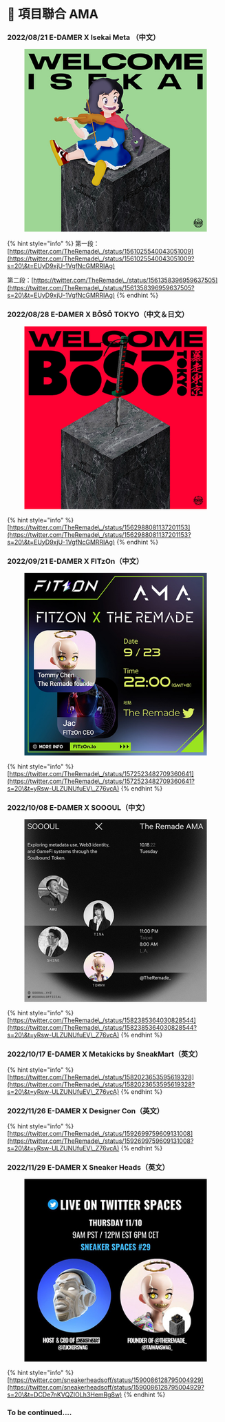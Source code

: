 # 🎤 項目聯合 AMA

### 2022/08/21 E-DAMER X Isekai Meta （中文）

<figure><img src=".gitbook/assets/LINE_ALBUM_WELCOME_220905_1.jpg" alt=""><figcaption></figcaption></figure>

{% hint style="info" %}
第一段：[https://twitter.com/TheRemade\_/status/1561025540043051009](https://twitter.com/TheRemade\_/status/1561025540043051009?s=20\&t=EUyD9xjU-1VgfNcGMRRIAg)

第二段：[https://twitter.com/TheRemade\_/status/1561358396959637505](https://twitter.com/TheRemade\_/status/1561358396959637505?s=20\&t=EUyD9xjU-1VgfNcGMRRIAg)
{% endhint %}



### 2022/08/28 E-DAMER X BŌSŌ TOKYO（中文＆日文）

<figure><img src=".gitbook/assets/LINE_ALBUM_WELCOME_220905_2.jpg" alt=""><figcaption></figcaption></figure>

{% hint style="info" %}
[https://twitter.com/TheRemade\_/status/1562988081137201153](https://twitter.com/TheRemade\_/status/1562988081137201153?s=20\&t=EUyD9xjU-1VgfNcGMRRIAg)
{% endhint %}



### 2022/09/21 E-DAMER X FITzOn（中文）

<figure><img src=".gitbook/assets/AnyConv.com__FdK5w7_aUAE4fsP (1).jpg" alt=""><figcaption></figcaption></figure>

{% hint style="info" %}
[https://twitter.com/TheRemade\_/status/1572523482709360641](https://twitter.com/TheRemade\_/status/1572523482709360641?s=20\&t=yRsw-ULZUNUfuEV\_Z76vcA)
{% endhint %}



### 2022/10/08 E-DAMER X SOOOUL（中文）

<figure><img src=".gitbook/assets/SOOOUL.jpg" alt=""><figcaption></figcaption></figure>

{% hint style="info" %}
[https://twitter.com/TheRemade\_/status/1582385364030828544](https://twitter.com/TheRemade\_/status/1582385364030828544?s=20\&t=yRsw-ULZUNUfuEV\_Z76vcA)
{% endhint %}



### 2022/10/17 E-DAMER X Metakicks by SneakMart（英文）

{% hint style="info" %}
[https://twitter.com/TheRemade\_/status/1582023653595619328](https://twitter.com/TheRemade\_/status/1582023653595619328?s=20\&t=yRsw-ULZUNUfuEV\_Z76vcA)
{% endhint %}



### 2022/11/26 E-DAMER X Designer Con（英文）

{% hint style="info" %}
[https://twitter.com/TheRemade\_/status/1592699759609131008](https://twitter.com/TheRemade\_/status/1592699759609131008?s=20\&t=yRsw-ULZUNUfuEV\_Z76vcA)
{% endhint %}



### 2022/11/29 E-DAMER X Sneaker Heads（英文）

<figure><img src=".gitbook/assets/AnyConv.com__FhEe5pyUAAA43JU.jpg" alt=""><figcaption></figcaption></figure>

{% hint style="info" %}
[https://twitter.com/sneakerheadsoff/status/1590086128795004929](https://twitter.com/sneakerheadsoff/status/1590086128795004929?s=20\&t=DCDe7nKVQZIOLh3HemRg8w)
{% endhint %}

### To be continued....
